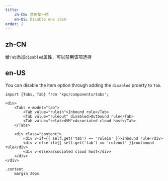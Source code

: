 ```yaml
---
title: 
    zh-CN: 禁用某一项
    en-US: Disable one item
order: 2
---
```


## zh-CN

给`Tab`添加`disabled`属性，可以禁用该项选择

## en-US

You can disable the item option through adding the `disabled` proerty to `Tab`.

```vdt
import {Tabs, Tab} from 'kpc/components/tabs';

<div>
    <Tabs v-model="tab">
        <Tab value="rulein">Inbound rule</Tab>
        <Tab value="ruleout" disabled>Outbound rule</Tab>
        <Tab value="relatedVM">Associated cloud host</Tab>
    </Tabs>

    <div class="content">
        <div v-if={{ self.get('tab') == 'rulein' }}>inbound rule</div>
        <div v-else-if={{ self.get('tab') == 'ruleout' }}>outbound rule</div>
        <div v-else>associated cloud host</div> 
    </div>
</div>
```

```styl
.content
    margin 20px
```
